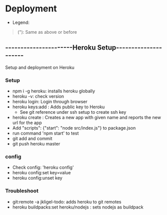 # Deployment
* Legend:
>("): Same as above or before

## ----------------------Heroku Setup---------------------
Setup and deployment on Heroku

### Setup
* npm i -g heroku: installs heroku globally
* heroku -v: check version
* heroku login: Login through browser
* heroku keys:add : Adds public key to Heroku
	* See git reference under ssh setup to create ssh key
* heroku create <name of app>: Creates a new app with given name and reports the new url for the app
* Add "scripts": {"start": "node src/index.js"} to package.json
* run command 'npm start' to test
* git add and commit
* git push heroku master

### config
* Check config: 'heroku config'
* heroku config:set key=value
* heroku config:unset key

### Troubleshoot
* git:remote -a jkligel-todo: adds heroku to git remotes
* heroku buildpacks:set heroku/nodejs : sets nodejs as buildpack

